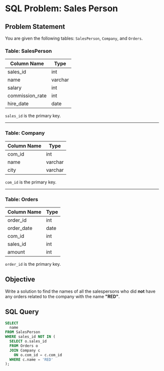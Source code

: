 # SQL Problem: Sales Person

## Problem Statement

You are given the following tables: `SalesPerson`, `Company`, and `Orders`.

### Table: SalesPerson

| Column Name       | Type    |
|-------------------|---------|
| sales_id          | int     |
| name              | varchar |
| salary            | int     |
| commission_rate   | int     |
| hire_date         | date    |

`sales_id` is the primary key.

---

### Table: Company

| Column Name | Type    |
|-------------|---------|
| com_id      | int     |
| name        | varchar |
| city        | varchar |

`com_id` is the primary key.

---

### Table: Orders

| Column Name | Type    |
|-------------|---------|
| order_id    | int     |
| order_date  | date    |
| com_id      | int     |
| sales_id    | int     |
| amount      | int     |

`order_id` is the primary key.

## Objective

Write a solution to find the names of all the salespersons who did **not** have any orders related to the company with the name **"RED"**.

## SQL Query

```sql
SELECT 
  name 
FROM SalesPerson 
WHERE sales_id NOT IN (
  SELECT o.sales_id 
  FROM Orders o 
  JOIN Company c 
    ON o.com_id = c.com_id 
  WHERE c.name = 'RED'
);
